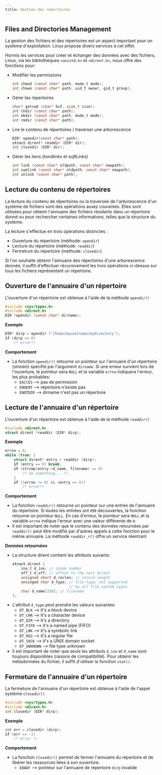```yaml
---
title: Gestion des répertoires
---
```


## Files and Directories Management

La gestion des fichiers et des répertoires est un aspect important pour un
système d'exploitation. Linux propose divers services à cet effet.

Hormis les services pour créer et échanger des données avec des fichiers,
Linux, via les bibliothèques `<unistd.h>` et `<dirent.h>`, nous offre des
fonctions pour:

- Modifier les permissions
  ```c
  int chmod (const char* path, mode_t mode);
  int chown (const char* path, uid_t owner, gid_t group);
  ```
- Gérer les répertoires
  ```c
  char* getcwd (char* buf, size_t size);
  int chdir (const char* path);
  int mkdir (const char* path, mode_t mode);
  int rmdir (const char* path);
  ```
- Lire le contenu de répertoires / traverser une arborescence
  ```c
  DIR* opendir(const char* path);
  struct dirent* readdir (DIR* dir);
  int closedir (DIR* dir);
  ```
- Gérer les liens (_hardlinks_ et _softLinks_)
  ```c
  int link (const char* oldpath, const char* newpath);
  int symlink (const char* oldpath, const char* newpath);
  int unlink (const char* path);
  ```

## Lecture du contenu de répertoires

La lecture du contenu de répertoires ou la traversée de l'arborescence d'un
système de fichiers sont des opérations assez courantes. Elles sont utilisées
pour obtenir l'annuaire des fichiers résidants dans un répertoire donné ou
pour rechercher certaines informations, telles que la structure du système.

La lecture s'effectue en trois opérations distinctes :

- Ouverture du répertoire (méthode: `opendir`)
- Lecture du répertoire (méthode: `readdir`)
- Fermeture du répertoire (méthode: `closedir`)

Si l'on souhaite obtenir l'annuaire des répertoires d'une arborescence
donnée, il suffit d'effectuer récursivement les trois opérations ci-dessus sur
tous les fichiers représentant un répertoire.

## Ouverture de l'annuaire d'un répertoire

L'ouverture d'un répertoire est obtenue à l'aide de la méthode `opendir()`

```c
#include <sys/types.h>
#include <dirent.h>
DIR *opendir (const char* dirname);
```

**Exemple**

```c
DIR* dirp = opendir ("/home/myusername/mydirectory");
if (dirp == 0)
    /* error*/
```

**Comportement**

- La fonction `opendir()` retourne un pointeur sur l'annuaire d'un répertoire
  (_stream_) spécifié par l'argument `dirname`. Si une erreur survient lors de
  l'ouverture, le pointeur sera `NULL` et la variable `errno` indiquera l'erreur,
  les plus probables:
    - `EACCES` --> pas de permission
    - `ENOENT` --> répertoire n'existe pas
    - `ENOTDIR` --> dirname n'est pas un répertoire

## Lecture de l'annuaire d'un répertoire

L'ouverture d'un répertoire est obtenue à l'aide de la méthode `readdir()`

```c
#include <dirent.h>
struct dirent *readdir (DIR* dirp);
```

**Exemple**

```c
errno = 0;
while (true) {
    struct dirent* entry = readdir (dirp);
    if (entry == 0) break;
    if (strcmp(entry->d_name, filename) == 0)
        /* do something... */
    }
    if ((errno != 0) && (entry == 0))
        /* error*/
```

**Comportement**

- La fonction `readdir()` retourne un pointeur sur une entrée de l'annuaire du
  répertoire. Si toutes les entrées ont été découvertes, la fonction retourne un
  pointeur `NULL`. En cas d'erreur, le pointeur sera `NULL` et la variable `errno`
  indique l'erreur avec une valeur différente de `0`.
- Il est important de noter que le contenu des données retournées par `readdir()`
  peut être modifié par d'autres appels à cette fonction pour le même annuaire.
  La méthode `readdir_r()` offre un service réentrant

**Données retournées**

- La structure dirent contient les attributs suivants:
  ```c
  struct dirent {
      ino_t d_ino; // inode number
      off_t d_off; // offset to the next dirent
      unsigned short d_reclen; // record length
      unsinged char d_type; // file type; not supported
                            // by all file system types
      char d_name[256]; // filename
  };
  ```
- L'attribut `d_type` peut prendre les valeurs suivantes:
    - `DT_BLK` --> it's a block device
    - `DT_CHR` --> it's a character device
    - `DT_DIR` --> it's a directory
    - `DT_FIFO` -->  it's a named pipe (FIFO)
    - `DT_LNK` --> it's a symbolic link
    - `DT_REG` --> it's a regular file
    - `DT_SOCK` --> it's a UNIX domain socket
    - `DT_UNKNOWN` --> file type unknown
- Il est important de noter que seuls les attributs `d_ino` et `d_name` sont toujours
  disponibles (raisons de compatibilité). Pour obtenir les métadonnées du fichier, il
  suffit d'utiliser la fonction `stat()`.

## Fermeture de l'annuaire d'un répertoire

La fermeture de l'annuaire d'un répertoire est obtenue à l'aide de l'appel
système `closedir()`

```c
#include <sys/types.h>
#include <dirent.h>
int closedir (DIR* dirp);
```

**Exemple**

```c
int err = closedir (dirp);
if (err == -1)
    /* error */
```

**Comportement**

- La fonction `closedir()` permet de fermer l'annuaire du répertoire et de libérer
  les ressources liées à son ouverture.
    - `EBADF` --> pointeur sur l'annuaire de répertoire `dirp` invalide
